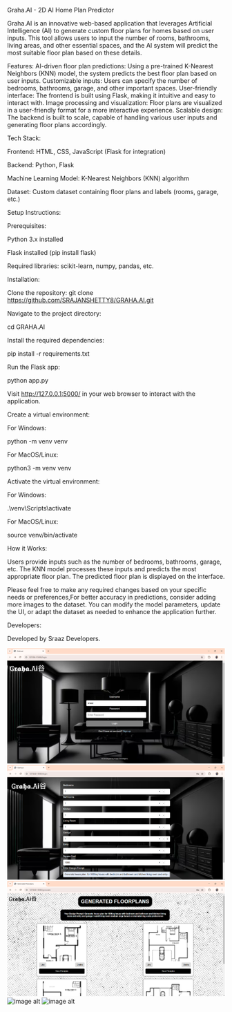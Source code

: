 Graha.AI - 2D AI Home Plan Predictor



Graha.AI is an innovative web-based application that leverages Artificial Intelligence (AI) to generate custom floor plans for homes based on user inputs. This tool allows users to input the number of rooms, bathrooms, living areas, and other essential spaces, and the AI system will predict the most suitable floor plan based on these details.

Features:
AI-driven floor plan predictions: Using a pre-trained K-Nearest Neighbors (KNN) model, the system predicts the best floor plan based on user inputs.
Customizable inputs: Users can specify the number of bedrooms, bathrooms, garage, and other important spaces.
User-friendly interface: The frontend is built using Flask, making it intuitive and easy to interact with.
Image processing and visualization: Floor plans are visualized in a user-friendly format for a more interactive experience.
Scalable design: The backend is built to scale, capable of handling various user inputs and generating floor plans accordingly.


Tech Stack:

Frontend: HTML, CSS, JavaScript (Flask for integration)

Backend: Python, Flask


Machine Learning Model: K-Nearest Neighbors (KNN) algorithm

Dataset: Custom dataset containing floor plans and labels (rooms, garage, etc.)



Setup Instructions:

Prerequisites:

Python 3.x installed

Flask installed (pip install flask)

Required libraries: scikit-learn, numpy, pandas, etc.


Installation:

Clone the repository:
git clone https://github.com/SRAJANSHETTY8/GRAHA.AI.git

Navigate to the project directory:


cd GRAHA.AI

Install the required dependencies:


pip install -r requirements.txt

Run the Flask app:


python app.py


Visit http://127.0.0.1:5000/ in your web browser to interact with the application.

Create a virtual environment:

For Windows:

python -m venv venv

For MacOS/Linux:

python3 -m venv venv

Activate the virtual environment:

For Windows:


.\venv\Scripts\activate

For MacOS/Linux:

source venv/bin/activate

How it Works:

Users provide inputs such as the number of bedrooms, bathrooms, garage, etc.
The KNN model processes these inputs and predicts the most appropriate floor plan.
The predicted floor plan is displayed on the interface.

Please feel free to make any required changes based on your specific needs or preferences,For better accuracy in predictions, consider adding more images to the dataset.
You can modify the model parameters, update the UI, or adapt the dataset as needed to enhance the application further.

Developers:


Developed by Sraaz Developers.

![image alt](https://github.com/SRAJANSHETTY8/GRAHA-AI/blob/f984d51144bfeded10e32d3453078a8944492537/readme%20img/ai01.png)
![image alt](https://github.com/SRAJANSHETTY8/GRAHA-AI/blob/d563f49361c65aa1cdb42daef5ea1fe502878851/readme%20img/ai02.png)
![image alt](https://github.com/SRAJANSHETTY8/GRAHA-AI/blob/23b6046a8cdb0e3c141bc53ad41d99f36584a782/readme%20img/ai03.png)
![image alt]()
![image alt]()

